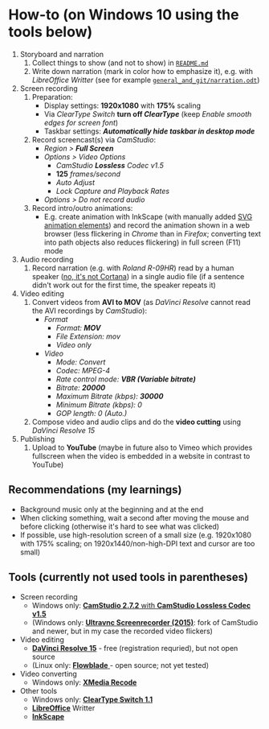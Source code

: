 # How-to (on Windows 10 using the tools below)

1. Storyboard and narration
    1. Collect things to show (and not to show) in [`README.md`](README.md)
    2. Write down narration (mark in color how to emphasize it), e.g. with _LibreOffice Writter_ (see for example [`general_and_git/narration.odt`](general_and_git/narration.odt))
2. Screen recording
    1. Preparation:
        * Display settings: **1920x1080** with **175%** scaling
        * Via _ClearType Switch_ **turn off _ClearType_** (keep _Enable smooth edges for screen font_)
        * Taskbar settings: **_Automatically hide taskbar in desktop mode_**
    2. Record screencast(s) via _CamStudio_:
        * _Region > **Full Screen**_
        * _Options > Video Options_
            * _CamStudio **Lossless** Codec v1.5_
            * **125** _frames/second_
            * _Auto Adjust_
            * _Lock Capture and Playback Rates_
        * _Options > Do not record audio_
    3. Record intro/outro animations:
        * E.g. create animation with InkScape (with manually added [SVG animation elements](https://en.wikipedia.org/wiki/SVG_animation)) and record the animation shown in a web browser (less flickering in _Chrome_ than in _Firefox_; converting text into path objects also reduces flickering) in full screen (F11) mode
3. Audio recording
    1. Record narration (e.g. with _Roland R-09HR_) read by a human speaker ([no, it's not Cortana](https://www.eclipse.org/lists/cross-project-issues-dev/msg14950.html)) in a single audio file (if a sentence didn't work out for the first time, the speaker repeats it)
4. Video editing
    1. Convert videos from **AVI to MOV** (as _DaVinci Resolve_ cannot read the AVI recordings by _CamStudio_):
        * _Format_
            * _Format: **MOV**_
            * _File Extension: mov_
            * _Video only_
        * _Video_
            * _Mode: Convert_
            * _Codec: MPEG-4_
            * _Rate control mode: **VBR (Variable bitrate)**_
            * _Bitrate: **20000**_
            * _Maximum Bitrate (kbps): **30000**_
            * _Minimum Bitrate (kbps): 0_
            * _GOP length: 0 (Auto.)_
    2. Compose video and audio clips and do the **video cutting** using _DaVinci Resolve 15_
5. Publishing
    1. Upload to **YouTube** (maybe in future also to Vimeo which provides fullscreen when the video is embedded in a website in contrast to YouTube)

## Recommendations (my learnings)

* Background music only at the beginning and at the end
* When clicking something, wait a second after moving the mouse and before clicking (otherwise it's hard to see what was clicked)
* If possible, use high-resolution screen of a small size (e.g. 1920x1080 with 175% scaling; on 1920x1440/non-high-DPI text and cursor are too small)

## Tools (currently not used tools in parentheses)

* Screen recording
    * Windows only: [**CamStudio 2.7.2** with **CamStudio Lossless Codec v1.5**](https://camstudio.org/)
    * (Windows only: [**Ultravnc Screenrecorder (2015)**](https://www.uvnc.com/downloads/screenrecorder/86-screenrecorder.html): fork of CamStudio and newer, but in my case the recorded video flickers)
* Video editing
    * [**DaVinci Resolve 15**](https://www.blackmagicdesign.com/products/davinciresolve/) - free (registration requried), but not open source
    * (Linux only: [**Flowblade** ](https://jliljebl.github.io/flowblade/) - open source; not yet tested)
* Video converting
    * Windows only: [**XMedia Recode**](https://www.xmedia-recode.de/)
* Other tools
    * Windows only: [**ClearType Switch 1.1**](http://karpolan.com/software/cleartype-switch/)
    * [**LibreOffice**](https://www.libreoffice.org) Writter
    * [**InkScape**](https://inkscape.org/)

